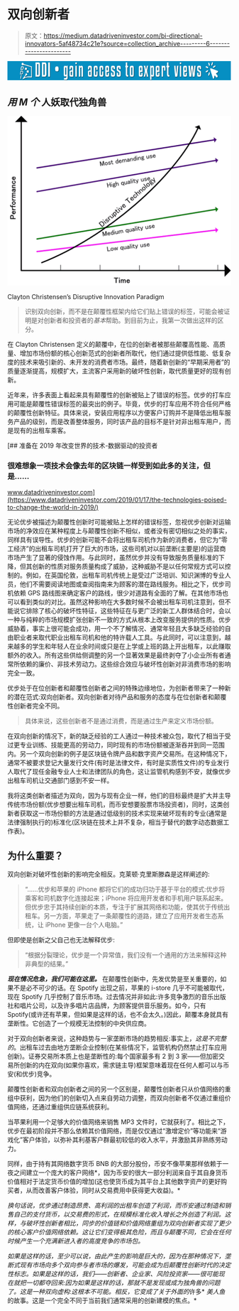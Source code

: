 # 双向创新者

> 原文：<https://medium.datadriveninvestor.com/bi-directional-innovators-5af48734c21e?source=collection_archive---------6----------------------->

[![](img/a8459e1919a124406628337ff9af7a80.png)](http://www.track.datadriveninvestor.com/1B9E)

## ***用 M 个*** 人妖取代独角兽

![](img/74c2d15fd68cae3eaea53fdd3283a497.png)

Clayton Christensen’s Disruptive Innovation Paradigm

> 识别双向创新，而不是在颠覆性框架内给它们贴上错误的标签，可能会被证明是对创新者和投资者的*基本*帮助。到目前为止，我第一次做出这样的区分。

在 Clayton Christensen 定义的颠覆中，在位的创新者被那些颠覆高性能、高质量、增加市场份额的核心创新范式的创新者所取代，他们通过提供低性能、低复杂度的技术来吸引新的、未开发的消费者市场。最终，随着新创新的“早期采用者”的质量逐渐提高，规模扩大，主流客户采用新的破坏性创新，取代质量更好的现有创新。

近年来，许多表面上看起来具有颠覆性的创新被贴上了错误的标签。优步的打车应用可能是颠覆性错误标签的最突出的例子。毕竟，优步的打车应用不符合任何严格的颠覆性创新特征。具体来说，安装应用程序以方便客户订购并不是降低出租车服务产品的级别，而是改善整体服务，同时该产品的目标不是针对非出租车用户，而是现有的出租车乘客。

[](https://www.datadriveninvestor.com/2019/01/17/the-technologies-poised-to-change-the-world-in-2019/) [## 准备在 2019 年改变世界的技术-数据驱动的投资者

### 很难想象一项技术会像去年的区块链一样受到如此多的关注，但是……

www.datadriveninvestor.com](https://www.datadriveninvestor.com/2019/01/17/the-technologies-poised-to-change-the-world-in-2019/) 

无论优步被描述为颠覆性创新时可能被贴上怎样的错误标签，忽视优步创新对运输市场的净效应在某种程度上与颠覆性创新不相似，或者没有密切相似之处的事实，同样具有误导性。优步的创新可能不会将出租车司机作为新的消费者，但它为“零工经济”的出租车司机打开了巨大的市场，这些司机对以前垄断(主要是)的运营商市场产生了显著的侵蚀作用。与此同时，虽然优步并没有导致服务质量标准的下降，但其创新的性质对服务质量构成了威胁，这种威胁不是以任何常规方式可以控制的。例如，在英国伦敦，出租车司机传统上是受过广泛培训、知识渊博的专业人员，他们不需要阅读地图或查阅指南来为顾客的潜在路线服务。相比之下，优步司机依赖 GPS 路线图来确定客户的路线，很少对道路有全面的了解。在其他市场也可以看到类似的对比。虽然这种影响在大多数时候不会被出租车司机注意到，但不能说它排除了核心的破坏性特征，这些特征在与更广泛的新工人群体结合时，会以一种与纯粹的市场规模扩张创新不一致的方式从根本上改变服务提供的性质。优步威胁着，事实上很可能会成功，用一个不了解情况、通常年轻且大多缺乏经验的自由职业者来取代职业出租车司机和他的特许载人工具。与此同时，可以注意到，越来越多的学生和年轻人在业余时间或只是在上学或上班的路上开出租车，以此赚取额外的收入。所有这些供给侧调整的另一个显著效果是最终剥夺了小企业所有者通常所依赖的廉价、非技术劳动力。这些综合效应与破坏性创新对非消费市场的影响完全一致。

优步处于在位创新者和颠覆性创新者之间的特殊边缘地位，为创新者带来了一种新的潜在范式:双向创新者。双向创新者对待产品和服务的态度与在位创新者和颠覆性创新者完全不同。

> 具体来说，这些创新者不是通过消费，而是通过生产来定义市场份额。

在双向创新的情况下，新的缺乏经验的工人通过一种技术被众包，取代了相当于受过更专业训练、技能更高的劳动力，同时现有的市场份额被逐渐吞并到同一范围内。另一个双向创新的例子是区块链令牌产品和数字资产交易所。在这种情况下，通常不被要求登记大量发行文件(有时是法律文件，有时是实质性文件)的专业发行人取代了现任金融专业人士和法律团队的角色，这让监管机构感到不安，就像优步出租车司机让交通部门感到不安一样。

我将这类创新者描述为双向，因为与现有企业一样，他们的目标最终是扩大并主导传统市场份额(优步想要出租车司机，而币安想要股票市场投资者)，同时，这类创新者获取这一市场份额的方法是通过低级别的技术实现来破坏现有的专业(通常是法律强制执行的)标准化(区块链在技术上并不复杂，相当于替代的数字动态数据工作表)。

## 为什么重要？

双向创新对破坏性创新的影响完全相反。克莱顿·克里斯滕森是这样阐述的:

> “……优步和苹果的 iPhone 都将它们的成功归功于基于平台的模式:优步将乘客和司机数字化连接起来；iPhone 将应用开发者和手机用户联系起来。但优步忠于其持续创新的本质，专注于扩展其网络和功能，使其优于传统出租车。另一方面，苹果走了一条颠覆性的道路，建立了应用开发者生态系统，让 iPhone 更像一台个人电脑。”

但即使是创新之父自己也无法解释优步:

> “根据分裂理论，优步是一个异常值，我们没有一个通用的方法来解释这种非典型的结果。”

***现在情况危急，我们可能在这里。*** 在颠覆性创新中，先发优势是至关重要的，如果不是必不可少的话。在 Spotify 出现之前，苹果的 i-store 几乎不可能被取代，现在 Spotify 几乎控制了音乐市场。过去情况并非如此:许多竞争激烈的音乐出版社和唱片公司，以及许多唱片店品牌，为顾客提供音乐服务。如今，只有 Spotify(或许还有苹果，但如果是这样的话，也不会太久。)因此，颠覆本身就具有垄断性。它创造了一个规模无法控制的中央供应商。

对于双向创新者来说，这种趋势与一家垄断市场的趋势相反:事实上，*这是不完整的*。出租车过去由地方垄断企业控制(在某些情况下，监管机构仍然禁止打车应用创新)。证券交易所本质上也是垄断性的:每个国家最多有 2 到 3 家——但加密交易所创新的内在双向(如果你喜欢，需求链主导)框架意味着现在任何人都可以与币安(和优步)竞争。

颠覆性创新者和双向创新者之间的另一个区别是，颠覆性创新者只从价值网络的重组中获利，因为他们的创新切入点来自劳动力调整，而双向创新者不仅通过重组价值网络，还通过重组供应链系统获利。

当苹果利用一个足够大的价值网络来销售 MP3 文件时，它就获利了。相比之下，优步在最初阶段并不那么依赖其价值网络，而是仅仅通过“激增定价”等功能来“游戏化”客户体验，以弥补其利基客户群最初较低的收入水平，并激励其非熟练劳动力。

同样，由于持有其网络数字货币 BNB 的大部分股份，币安不像苹果那样依赖于一夜之间建立一个庞大的客户网络*，因为币安的很大一部分利润来自于其自身货币价值相对于法定货币价值的增加(这也使货币成为其平台上其他数字资产的更好购买者，从而改善客户体验，同时从交易费用中获得更大收益)。*

*换句话说，优步通过制造昂贵、高利润的出租车创造了利润，而币安通过制造和销售自己的支付货币，以交易费的形式，在规模标准化收入增长之外创造了利润。这样，与破坏性创新者相比，同步的价值链和价值网络重组为双向创新者实现了更少的核心客户价值网络依赖。这让它们变得极其危险，而且与颠覆不同，它会在任何时候产生一个充满新进入者的高度竞争的市场包。*

*如果是这样的话，至少可以说，由此产生的影响是巨大的，因为在那种情况下，垄断式现有市场向多个双向参与者市场的爆发，可能会成为后颠覆性创新时代的决定性标志。如果是这样的话，我们——创新者、企业家、风险投资家——很可能现在就把一切都夺回来:因为如果是这样的话，那就不是发现或成为独角兽的问题了。这是一种双向虚构:这根本不可能。相反，它变成了关于外面的*许多* *美人鱼*的故事。这是一个完全不同于当前我们通常采用的创新建模的焦点。*